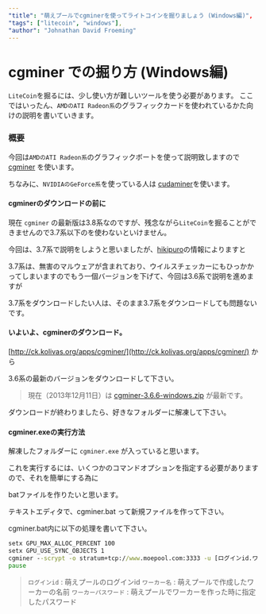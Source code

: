 ```yaml
---
"title": "萌えプールでcgminerを使ってライトコインを掘りましょう (Windows編)",
"tags": ["litecoin", "windows"],
"author": "Johnathan David Froeming"
---
```


cgminer での掘り方 (Windows編)
==============================

`LiteCoin`を掘るには、少し使い方が難しいツールを使う必要があります。
ここではいったん、`AMDのATI Radeon系`のグラフィックカードを使われているかた向けの説明を書いていきます。

### 概要
今回は`AMDのATI Radeon系`のグラフィックボートを使って説明致しますので
[cgminer](https://github.com/ckolivas/cgminer) を使います。

ちなみに、`NVIDIAのGeForce系`を使っている人は [cudaminer](https://github.com/cbuchner1/CudaMiner)を使います。

#### cgminerのダウンロードの前に

現在 `cgminer` の最新版は3.8系なのですが、残念ながら`LiteCoin`を掘ることができませんので3.7系以下のを使わないといけません。

今回は、3.7系で説明をしようと思いましたが、[hikipuro](http://bitcoin.hateblo.jp/entry/2013/12/08/144922)の情報によりますと

3.7系は、無害のマルウェアが含まれており、ウイルスチェッカーにもひっかかってしまいますのでもう一個バージョンを下げて、今回は3.6系で説明を進めますが

3.7系をダウンロードしたい人は、そのまま3.7系をダウンロードしても問題ないです。

#### いよいよ、cgminerのダウンロード。

[http://ck.kolivas.org/apps/cgminer/](http://ck.kolivas.org/apps/cgminer/) から

3.6系の最新のバージョンをダウンロードして下さい。

> 現在（2013年12月11日）は [cgminer-3.6.6-windows.zip](http://ck.kolivas.org/apps/cgminer/3.6/cgminer-3.6.6-windows.zip) が最新です。

ダウンロードが終わりましたら、好きなフォルダーに解凍して下さい。

#### cgminer.exeの実行方法

解凍したフォルダーに `cgminer.exe` が入っていると思います。

これを実行するには、いくつかのコマンドオプションを指定する必要がありますので、それを簡単にする為に

batファイルを作りたいと思います。

テキストエディタで、cgminer.bat って新規ファイルを作って下さい。

cgminer.bat内に以下の処理を書いて下さい。

```bat
setx GPU_MAX_ALLOC_PERCENT 100
setx GPU_USE_SYNC_OBJECTS 1
cgminer --scrypt -o stratum+tcp://www.moepool.com:3333 -u [ログインid.ワーカー名] -p [ワーカーパスワード]
pause
```


> `ログインid` : 萌えプールのログインid
> `ワーカー名` : 萌えプールで作成したワーカーの名前
> `ワーカーパスワード` : 萌えプールでワーカーを作った時に指定したパスワード




